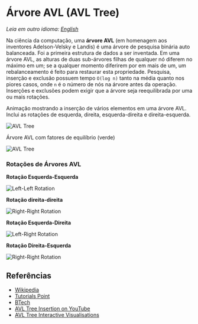 # Árvore AVL (AVL Tree)

_Leia em outro idioma:_
[_English_](README.md) 

Na ciência da computação, uma **árvore AVL** (em homenagem aos
inventores Adelson-Velsky e Landis) é uma árvore de pesquisa
binária auto balanceada. Foi a primeira estrutura de dados a
ser inventada.
Em uma árvore AVL, as alturas de duas sub-árvores filhas
de qualquer nó diferem no máximo em um; se a qualquer momento
diferirem por em mais de um, um rebalanceamento é feito para
restaurar esta propriedade.
Pesquisa, inserção e exclusão possuem tempo `O(log n)` tanto na
média quanto nos piores casos, onde `n` é o número de nós na
árvore antes da operação. Inserções e exclusões podem exigir
que a árvore seja reequilibrada por uma ou mais rotações.


Animação mostrando a inserção de vários elementos em uma árvore AVL.
Inclui as rotações de esquerda, direita, esquerda-direita e direita-esquerda.

![AVL Tree](https://upload.wikimedia.org/wikipedia/commons/f/fd/AVL_Tree_Example.gif)

Árvore AVL com fatores de equilíbrio (verde)

![AVL Tree](https://upload.wikimedia.org/wikipedia/commons/a/ad/AVL-tree-wBalance_K.svg)

### Rotações de Árvores AVL

**Rotação Esquerda-Esquerda**

![Left-Left Rotation](http://btechsmartclass.com/data_structures/ds_images/LL%20Rotation.png)

**Rotação direita-direita**

![Right-Right Rotation](http://btechsmartclass.com/data_structures/ds_images/RR%20Rotation.png)

**Rotação Esquerda-Direita**

![Left-Right Rotation](http://btechsmartclass.com/data_structures/ds_images/LR%20Rotation.png)

**Rotação Direita-Esquerda**

![Right-Right Rotation](http://btechsmartclass.com/data_structures/ds_images/RL%20Rotation.png)

## Referências

* [Wikipedia](https://en.wikipedia.org/wiki/AVL_tree)
* [Tutorials Point](https://www.tutorialspoint.com/data_structures_algorithms/avl_tree_algorithm.htm)
* [BTech](http://btechsmartclass.com/data_structures/avl-trees.html)
* [AVL Tree Insertion on YouTube](https://www.youtube.com/watch?v=rbg7Qf8GkQ4&list=PLLXdhg_r2hKA7DPDsunoDZ-Z769jWn4R8&index=12&)
* [AVL Tree Interactive Visualisations](https://www.cs.usfca.edu/~galles/visualization/AVLtree.html)
